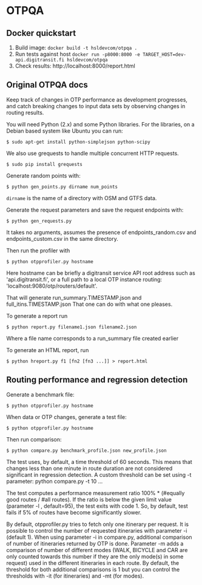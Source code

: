 OTPQA
=====

## Docker quickstart

1. Build image: `docker build -t hsldevcom/otpqa .`
2. Run tests against host `docker run -p8000:8000 -e TARGET_HOST=dev-api.digitransit.fi hsldevcom/otpqa`
3. Check results: http://localhost:8000/report.html


## Original OTPQA docs

Keep track of changes in OTP performance as development progresses, and catch breaking changes to input data sets by observing changes in routing results.

You will need Python (2.x) and some Python libraries. For the libraries, on a Debian based system like Ubuntu you can run:

`$ sudo apt-get install python-simplejson python-scipy`

We also use grequests to handle multiple concurrent HTTP requests.

`$ sudo pip install grequests`

Generate random points with:

    $ python gen_points.py dirname num_points

`dirname` is the name of a directory with OSM and GTFS data.

Generate the request parameters and save the request endpoints with:

    $ python gen_requests.py

It takes no arguments, assumes the presence of endpoints_random.csv and endpoints_custom.csv in the same directory.

Then run the profiler with

    $ python otpprofiler.py hostname

Here hostname can be briefly a digitransit service API root address such as 'api.digitransit.fi',
or a full path to a local OTP instance routing: 'localhost:9080/otp/routers/default'.

That will generate run_summary.TIMESTAMP.json and full_itins.TIMESTAMP.json
That one can do with what one pleases.

To generate a report run

    $ python report.py filename1.json filename2.json

Where a file name corresponds to a run_summary file created earlier

To generate an HTML report, run

    $ python hreport.py f1 [fn2 [fn3 ...]] > report.html


## Routing performance and regression detection

Generate a benchmark file:

    $ python otpprofiler.py hostname

When data or OTP changes, generate a test file:

    $ python otpprofiler.py hostname

Then run comparison:

    $ python compare.py benchmark_profile.json new_profile.json

The test uses, by default, a time threshold of 60 seconds. This means that changes less than one minute in route duration are not considered
significant in regression detection. A custom threshold can be set using -t parameter: python compare.py -t 10 ...

The test computes a performance measurement ratio 100% * (#equally good routes / #all routes). If the ratio is below the given limit value
(parameter -l , default=95), the test exits with code 1. So, by default, test fails if 5% of routes have become significantly slower.

By default, otpprofiler.py tries to fetch only one itinerary per request. It is possible to control the number of requested itineraries with parameter -i (default 1). When using parameter -i in compare.py, additional comparison of number of itineraries returned by OTP is done. Parameter -m adds a comparison of number of different modes (WALK, BICYCLE and CAR are only counted towards this number if they are the only mode(s) in some request) used in the different itineraries in each route. By default, the threshold for both additional comparisons is 1 but you can control the thresholds with -it (for itineraries) and -mt (for modes).
